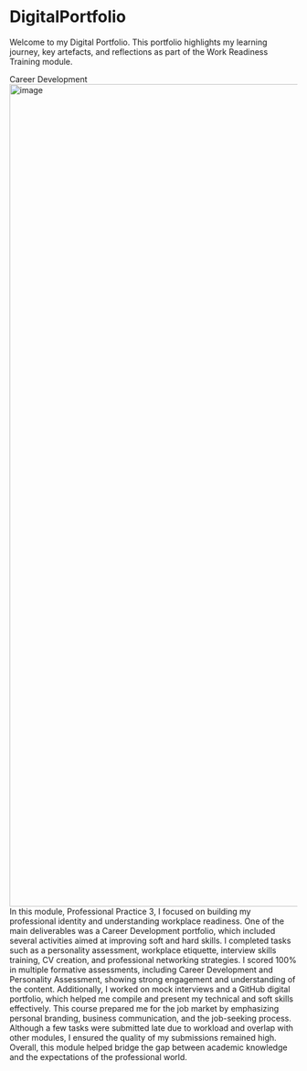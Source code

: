 # DigitalPortfolio
Welcome to my Digital Portfolio. This portfolio highlights my learning journey, key artefacts, and reflections as part of the Work Readiness Training module.

Career Development
<img width="1440" alt="image" src="https://github.com/user-attachments/assets/37da1c8d-ec42-4534-b037-3569a0c03ca6" />
In this module, Professional Practice 3, I focused on building my professional identity and understanding workplace readiness. One of the main deliverables was a Career Development portfolio, which included several activities aimed at improving soft and hard skills. I completed tasks such as a personality assessment, workplace etiquette, interview skills training, CV creation, and professional networking strategies. I scored 100% in multiple formative assessments, including Career Development and Personality Assessment, showing strong engagement and understanding of the content.
Additionally, I worked on mock interviews and a GitHub digital portfolio, which helped me compile and present my technical and soft skills effectively. This course prepared me for the job market by emphasizing personal branding, business communication, and the job-seeking process.
Although a few tasks were submitted late due to workload and overlap with other modules, I ensured the quality of my submissions remained high. Overall, this module helped bridge the gap between academic knowledge and the expectations of the professional world.

